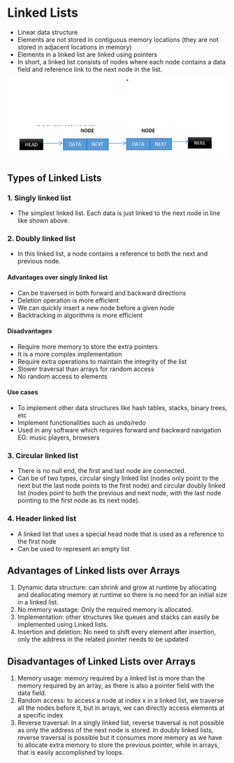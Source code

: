 
# Linked Lists

- Linear data structure
- Elements are not stored in contiguous memory locations (they are not stored in adjacent locations in memory)
- Elements in a linked list are linked using pointers
- In short, a linked list consists of nodes where each node contains a data field and reference link to the next node in the list.

![singly linked list](assets/images/singlylinkedlist.png)

## Types of Linked Lists

### 1. Singly linked list

- The simplest linked list. Each data is just linked to the next node in line like shown above.

### 2. Doubly linked list

- In this linked list, a node contains a reference to both the next and previous node.

#### Advantages over singly linked list

- Can be traversed in both forward and backward directions
- Deletion operation is more efficient
- We can quickly insert a new node before a given node
- Backtracking in algorithms is more efficient

#### Disadvantages

- Require more memory to store the extra pointers
- It is a more complex implementation
- Require extra operations to maintain the integrity of the list
- Slower traversal than arrays for random access
- No random access to elements

#### Use cases

- To implement other data structures like hash tables, stacks, binary trees, etc
- Implement functionalities such as undo/redo
- Used in any software which requires forward and backward navigation EG: music players, browsers

### 3. Circular linked list

- There is no null end, the first and last node are connected.
- Can be of two types, circular singly linked list (nodes only point to the next but the last node points to the first node) and circular doubly linked list (nodes point to both the previous and next node, with the last node pointing to the first node as its next node).

### 4. Header linked list

- A linked list that uses a special head node that is used as a reference to the first node
- Can be used to represent an empty list

## Advantages of Linked lists over Arrays

1. Dynamic data structure: can shrink and grow at runtime by allocating and deallocating memory at runtime so there is no need for an initial size in a linked list.
2. No memory wastage: Only the required memory is allocated.
3. Implementation: other structures like queues and stacks can easily be implemented using Linked lists.
4. Insertion and deletion: No need to shift every element after insertion, only the address in the related pointer needs to be updated

## Disadvantages of Linked Lists over Arrays

1. Memory usage: memory required by a linked list is more than the memory required by an array, as there is also a pointer field with the data field.
2. Random access: to access a node at index x in a linked list, we traverse all the nodes before it, but in arrays, we can directly access elements at a specific index
3. Reverse traversal: In a singly linked list, reverse traversal is not possible as only the address of the next node is stored. In doubly linked lists, reverse traversal is possible but it consumes more memory as we have to allocate extra memory to store the previous pointer, while in arrays, that is easily accomplished by loops.

